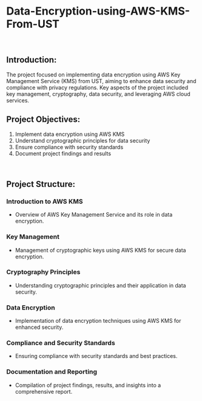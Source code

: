 # Data-Encryption-using-AWS-KMS-From-UST
<br>

## Introduction:

The project focused on implementing data encryption using AWS Key Management Service (KMS) from UST, aiming to enhance data security and compliance with privacy regulations. Key aspects of the project included key management, cryptography, data security, and leveraging AWS cloud services.
<br>

## Project Objectives:

1. Implement data encryption using AWS KMS
2. Understand cryptographic principles for data security
3. Ensure compliance with security standards
4. Document project findings and results
<br>

## Project Structure:

### Introduction to AWS KMS
* Overview of AWS Key Management Service and its role in data encryption.

### Key Management
* Management of cryptographic keys using AWS KMS for secure data encryption.

### Cryptography Principles
* Understanding cryptographic principles and their application in data security.

### Data Encryption
* Implementation of data encryption techniques using AWS KMS for enhanced security.

### Compliance and Security Standards
* Ensuring compliance with security standards and best practices.

### Documentation and Reporting
* Compilation of project findings, results, and insights into a comprehensive report.
